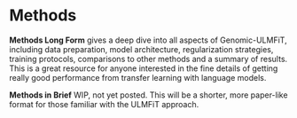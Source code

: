 # Methods

__Methods Long Form__ gives a deep dive into all aspects of Genomic-ULMFiT, including data preparation, model architecture, regularization strategies, training protocols, comparisons to other methods and a summary of results. This is a great resource for anyone interested in the fine details of getting really good performance from transfer learning with language models.

__Methods in Brief__ WIP, not yet posted. This will be a shorter, more paper-like format for those familiar with the ULMFiT approach.
